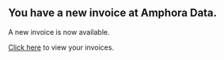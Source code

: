 ## You have a new invoice at Amphora Data.

A new invoice is now available.

[Click here]({{Base_Url}}/Organisations/Account/Invoices) to view your invoices.
